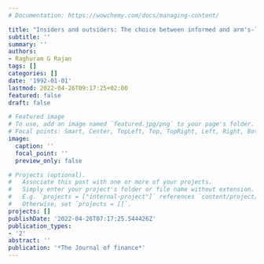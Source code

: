 ```yaml
---
# Documentation: https://wowchemy.com/docs/managing-content/

title: "Insiders and outsiders: The choice between informed and arm's-length debt"
subtitle: ''
summary: ''
authors:
- Raghuram G Rajan
tags: []
categories: []
date: '1992-01-01'
lastmod: 2022-04-26T09:17:25+02:00
featured: false
draft: false

# Featured image
# To use, add an image named `featured.jpg/png` to your page's folder.
# Focal points: Smart, Center, TopLeft, Top, TopRight, Left, Right, BottomLeft, Bottom, BottomRight.
image:
  caption: ''
  focal_point: ''
  preview_only: false

# Projects (optional).
#   Associate this post with one or more of your projects.
#   Simply enter your project's folder or file name without extension.
#   E.g. `projects = ["internal-project"]` references `content/project/deep-learning/index.md`.
#   Otherwise, set `projects = []`.
projects: []
publishDate: '2022-04-26T07:17:25.544426Z'
publication_types:
- '2'
abstract: ''
publication: '*The Journal of finance*'
---
```

